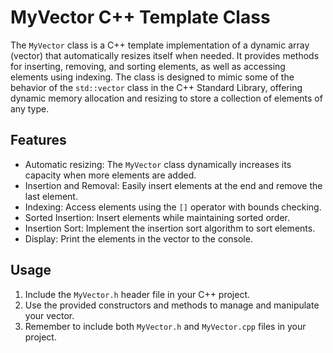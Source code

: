 # MyVector C++ Template Class

The `MyVector` class is a C++ template implementation of a dynamic array (vector) that automatically resizes itself when needed. It provides methods for inserting, removing, and sorting elements, as well as accessing elements using indexing. The class is designed to mimic some of the behavior of the `std::vector` class in the C++ Standard Library, offering dynamic memory allocation and resizing to store a collection of elements of any type.

## Features

- Automatic resizing: The `MyVector` class dynamically increases its capacity when more elements are added.
- Insertion and Removal: Easily insert elements at the end and remove the last element.
- Indexing: Access elements using the `[]` operator with bounds checking.
- Sorted Insertion: Insert elements while maintaining sorted order.
- Insertion Sort: Implement the insertion sort algorithm to sort elements.
- Display: Print the elements in the vector to the console.

## Usage

1. Include the `MyVector.h` header file in your C++ project.
2. Use the provided constructors and methods to manage and manipulate your vector.
3. Remember to include both `MyVector.h` and `MyVector.cpp` files in your project.
